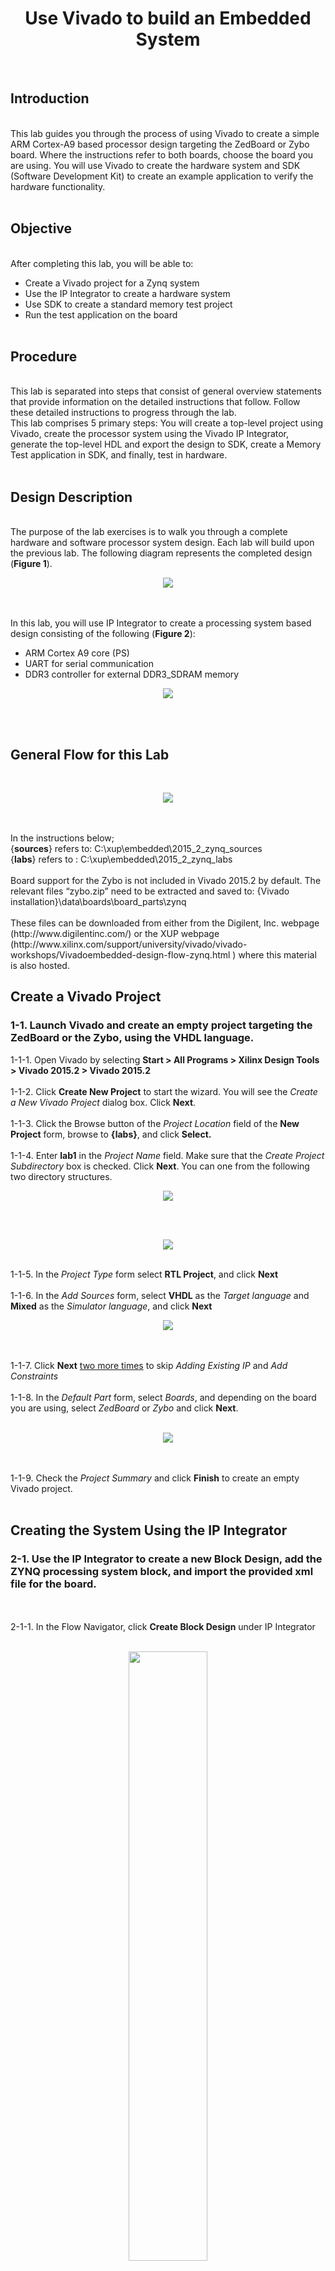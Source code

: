 <h1 align="center">Use Vivado to build an Embedded System </h1><br>	
<h2>Introduction</h2><br>
This lab guides you through the process of using Vivado to create a simple ARM Cortex-A9 based processor design targeting the ZedBoard or Zybo board. Where the instructions refer to both boards, choose the board you are using. You will use Vivado to create the hardware system and SDK (Software Development Kit) to create an example application to verify the hardware functionality.<br><br>
<h2>Objective</h2><br>
After completing this lab, you will be able to:<br>

* Create a Vivado project for a Zynq system
* Use the IP Integrator to create a hardware system 
* Use SDK to create a standard memory test project
* Run the test application on the board 
<br><br>
<h2>Procedure</h2><br>
This lab is separated into steps that consist of general overview statements that provide information on the detailed instructions that follow. Follow these detailed instructions to progress through the lab. <br>
This lab comprises 5 primary steps: You will create a top-level project using Vivado, create the processor system using the Vivado IP Integrator, generate the top-level HDL and export the design to SDK, create a Memory Test application in SDK, and finally, test in hardware.
<br><br>
<h2>Design Description </h2><br>
The purpose of the lab exercises is to walk you through a complete hardware and software processor system design. Each lab will build upon the previous lab. The following diagram represents the completed design (<b>Figure 1</b>).
<p align="center">
 <img src="https://user-images.githubusercontent.com/13907836/51589414-c2e40b80-1e9b-11e9-9017-2b9bfb682ed7.PNG">
</p><br><br>
In this lab, you will use IP Integrator to create a processing system based design consisting of the following (<b>Figure 2</b>):<br>

* ARM Cortex A9 core (PS) 
* UART for serial communication 
* DDR3 controller for external DDR3_SDRAM memory 

<p align="center">
 <img src="https://user-images.githubusercontent.com/13907836/51589335-82848d80-1e9b-11e9-9e6c-e366ead00be8.PNG">
</p><br><br>

<h2>General Flow for this Lab</h2><br>
<p align="center">
 <img src="https://user-images.githubusercontent.com/13907836/51589562-46056180-1e9c-11e9-9ebc-47da8a1af069.PNG">
</p><br><br>
In the instructions below;<br> 
{<b>sources</b>} refers to: C:\xup\embedded\2015_2_zynq_sources <br>
{<b>labs</b>} refers to : C:\xup\embedded\2015_2_zynq_labs <br><br>
Board support for the Zybo is not included in Vivado 2015.2 by default. The relevant files “zybo.zip” need to be extracted and saved to: {Vivado installation}\data\boards\board_parts\zynq<br><br>
These files can be downloaded from either from the Digilent, Inc. webpage (http://www.digilentinc.com/) or the XUP webpage (http://www.xilinx.com/support/university/vivado/vivado-workshops/Vivadoembedded-design-flow-zynq.html ) where this material is also hosted. 

<h2>Create a Vivado Project</h2>
<h3>1-1. Launch Vivado and create an empty project targeting the ZedBoard or the Zybo, using the VHDL language.</h3>
1-1-1. Open Vivado by selecting <b>Start > All Programs > Xilinx Design Tools > Vivado 2015.2 > Vivado 2015.2</b><br><br>
1-1-2. Click <b>Create New Project</b> to start the wizard. You will see the <i>Create a New Vivado Project</i> dialog box. Click <b>Next</b>. <br><br>
1-1-3. Click the Browse button of the <i>Project Location</i> field of the <b>New Project</b> form, browse to <b>{labs}</b>, and click <b>Select.</b> <br><br>
1-1-4. Enter <b>lab1</b> in the <i>Project Name</i> field.  Make sure that the <i>Create Project Subdirectory</i> box is checked.  Click <b>Next</b>. You can one from the following two directory structures. 
<p align="center">
 <img src="https://user-images.githubusercontent.com/13907836/51590651-916d3f00-1e9f-11e9-9711-94a67ab75dc2.PNG">
</p><br><br>
<p align="center">
 <img src="https://user-images.githubusercontent.com/13907836/51590671-a1851e80-1e9f-11e9-8551-b6311aab45a0.PNG">
</p><br>
1-1-5. In the <i>Project Type</i> form select <b>RTL Project</b>, and click <b>Next</b> <br><br>
1-1-6. In the <i>Add Sources</i> form, select <b>VHDL</b> as the <i>Target language</i> and <b>Mixed</b> as the <i>Simulator language</i>, and click <b>Next</b><br>
<p align="center">
 <img src="https://user-images.githubusercontent.com/13907836/51652814-cfbd3980-1f45-11e9-8445-7aca5f3c09d4.jpg">
</p><br><br>
1-1-7. Click <b>Next</b> <u>two more times</u> to skip <i>Adding Existing IP</i> and <i>Add Constraints</i><br><br>
1-1-8. In the <i>Default Part</i> form, select <i>Boards</i>, and depending on the board you are using, select <i>ZedBoard</i> or <i>Zybo</i> and click <b>Next</b>.<br><br>
<p align="center">
 <img src="https://user-images.githubusercontent.com/13907836/51653183-33943200-1f47-11e9-8147-efdf1978daa6.jpg">
</p><br><br>
1-1-9. Check the <i>Project Summary</i> and click <b>Finish</b> to create an empty Vivado project.<br><br>

<h2>Creating the System Using the IP Integrator </h2>
<h3>2-1. Use the IP Integrator to create a new Block Design, add the ZYNQ processing system block, and import the provided xml file for the board.</h3><br><br>
2-1-1. In the Flow Navigator, click <b>Create Block Design</b> under IP Integrator<br><br>
<p align="center">
 <img src="https://user-images.githubusercontent.com/13907836/51653754-b1f1d380-1f49-11e9-891f-634c4d1a6349.jpg" width="50%" height="50%">
</p><br><br>
2-1-2. Enter <b>system</b> for the design name and click <b>OK</b>
<p align="center">
 <img src="https://user-images.githubusercontent.com/13907836/51653990-b23e9e80-1f4a-11e9-8e84-d41d33e9e80e.jpg" width="50%" height="50%">
</p><br><br>
2-1-3. IP from the catalog can be added in different ways. Click the <i>Add IP icon</i> in the block diagram side bar, press Ctrl + I, click the <i>Add IP icon</i> in the empty Diagram workspace, or right-click anywhere in the Diagram workspace and select Add IP.<br><br>
<p align="center">
 <img src="https://user-images.githubusercontent.com/13907836/51654074-0cd7fa80-1f4b-11e9-9e9c-bc1ace71e3fb.jpg" width="50%" height="50%">
</p><br><br>
2-1-4. Once the IP Catalog is open, type “z” into the Search bar, find and double click on <b>ZYNQ7 Processing System</b> entry, or click on the entry and hit the Enter key to add it to the design.
<p align="center">
 <img src="https://user-images.githubusercontent.com/13907836/51654173-7952f980-1f4b-11e9-85dc-d45783ca1363.jpg" width="50%" height="50%">
</p><br><br>
2-1-5. Notice the message at the top of the Diagram window that <i>Designer Assistance</i> available. Click <i>Run Block Automation</i> and select <b>/processing_system7_0</b>
<p align="center">
 <img src="https://user-images.githubusercontent.com/13907836/51654245-c9ca5700-1f4b-11e9-9740-92be12cb0e2d.jpg" width="50%" height="50%">
</p><br><br>
2-1-6. In the <i>Run Block Automation</i> window, leave the default settings, including <i>Apply Board Preset</i> checked, and click <b>OK</b> 
<p align="center">
 <img src="https://user-images.githubusercontent.com/13907836/51654313-23cb1c80-1f4c-11e9-9a41-59610f088f44.jpg" >
</p><br><br>
Once Block Automation has been complete, notice that ports have been automatically added for the DDR and Fixed IO, and some additional ports are now visible. The imported configuration for the Zynq related to the Zybo board has been applied which will now be modified. 
<p align="center">
 <img src="https://user-images.githubusercontent.com/13907836/51654380-7e647880-1f4c-11e9-91db-f41f884aacd2.jpg" >
</p><br><br>
2-1-7. Double-click on the added block to open its <i>Customization</i> window. 
Notice now the <i>Customization</i> window shows selected peripherals (with tick marks). This is the default configuration for the board applied by the block automation. 
<p align="center">
 <img src="https://user-images.githubusercontent.com/13907836/51654422-b23f9e00-1f4c-11e9-9f69-eca2a21ce5f2.jpg" >
</p><br><br>
<h3>2-2. Configure the processing block with just UART 1 peripheral enabled.</h3><br><br>

2-2-1. A block diagram of the Zynq should now be open again, showing various configurable blocks of the Processing System. <br>
At this stage, the designer can click on various configurable blocks (highlighted in green) and change the system configuration.<br> 
Only the UART is required for this lab, so all other peripherals will be deselected.<br><br>

2-2-2. Click on one of the peripherals (in green) in the <i>IOP Peripherals</i> block, or select the <i>MIO Configuration</i> tab on the left to open the configuration form<br><br>

2-2-3. Expand I/O peripherals if necessary, and ensure all the following <i>I/O peripherals are deselected</i> except <i>UART 1.</i><br>
i.e. Remove:<br>
<i>ENET 0</i><br>
<i>USB 0</i> <br>
<i>SD 0</i> <br>
Expand <b>GPIO</b> to deselect <i>GPIO MIO</i> <br>
Expand <b>Memory Interfaces</b> to deselect <i>Quad SPI Flash</i> <br>
Expand <b>Application Processor Unit</b> to disable <i>Timer 0</i>. 
<p align="center">
 <img src="https://user-images.githubusercontent.com/13907836/51654683-e36c9e00-1f4d-11e9-9c16-caac478fe6b6.jpg" >
</p><br><br>
2-2-4. Select the <b>PS-PL</b> Configuration tab on the left. <br><br>
2-2-5. Expand <i>AXI Non Secure Enablement > GP Master AXI interface</i> and deselect <b>M AXI GP0</b> interface.<br><br>
2-2-6. Expand <b>General > Enable Clock Resets</b> and deselect the <b>FCLK_RESET0_N</b> option.<br><br>
2-2-7. Select the <b>Clock Configuration</b> tab on the left. Expand the <b>PL Fabric Clocks</b> and deselect the <b>FCLK_CLK0</b> option and click <b>OK.</b><br>
Click on the   (Regenerate Layout) button and see the following block diagram. 
<p align="center">
 <img src="https://user-images.githubusercontent.com/13907836/51654874-c389aa00-1f4e-11e9-8df9-232d7768a0c1.jpg" width="50%" height="50%">
</p><br><br>
2-2-8. Click on the  (Validate Design) button and make sure that there are no errors.<br> 

<h2>Generate Top-Level and Export to SDK</h2>
<h3>3-1. Generate IP Integrator Outputs, the top-level HDL, and start SDK by exporting the hardware</h3><br><br>

3-1-1. In the sources panel, right-click on <i>system.bd</i>, and select <b>Generate Output Products</b> … and click <b>Generate</b> to generate the Implementation, Simulation and Synthesis files for the design (You can also click on <b>Generate Block Design</b> in the Flow Navigator pane to do the same)<br><br>

3-1-2. Right-click again on <i>system.bd</i>, and select <b>Create HDL Wrapper</b> … to generate the top-level VHDL model. Leave the <i>Let Vivado manager wrapper and auto-update</i> option selected, and click <b>OK</b><br>The <i>system_wrapper.vhd</i> file will be created and added to the project.  Double-click on the file to see the content in the Auxiliary pane<br>
<p align="center">
 <img src="https://user-images.githubusercontent.com/13907836/51656499-3f3b2500-1f56-11e9-8d9b-0e80b00e9044.PNG">
</p><br><br>

3-1-3. Notice that the VHDL file is already <i>Set As the Top module</i> in the design, indicated by the icon <br><br>

3-1-4. Select <b>File > Export > Export hardware</b> and click <b>OK</b>. (<i>Save</i> the project if prompted)<br>
Note:  Since we do not have any hardware in Programmable Logic (PL) there is no bitstream to generate, hence the <i>Include bitstream</i> option is not necessary at this time
<p align="center">
 <img src="https://user-images.githubusercontent.com/13907836/51656640-b8d31300-1f56-11e9-92da-b70327761919.PNG">
</p><br><br>

3-1-5. Select <b>File > Launch SDK</b> leaving the default settings, and click <b>OK</b> 
<p align="center">
 <img src="https://user-images.githubusercontent.com/13907836/51656705-05b6e980-1f57-11e9-8b59-4233f92701a8.PNG">
</p><br>

SDK should now be open. If only the Welcome panel is visible, close or minimize this panel to view the <i>Project Explorer</i> and <i>Preview panel</i>. A Hardware platform project should have been automatically created, and the <i>system_wrapper_hw_platform_0</i> folder should exist in the Project Explorer panel.

<p align="center">
 <img src="https://user-images.githubusercontent.com/13907836/51656790-4b73b200-1f57-11e9-9519-93984e1ce78d.PNG">
</p><br>

The system.hdf file (Hardware Description File) for the Hardware platform should open in the preview pane. Double click system.hdf to open it if it is not.<br>  
Basic information about the hardware configuration of the project can be found in the .hdf file, along with the Address maps for the PS systems, and driver information. The .hdf file is used in the software environment to determine the peripherals available in the system, and their location in the address map

<h2>Generate Memory TestApp in SDK</h2>
<h3>4-1. Generate memory test application using one of the standard projects template.</h3><br><br>
4-1-1. In SDK, select <b>File > New > Application Project</b><br><br>

4-1-2. Name the project <b>mem_test</b>, and in the <i>Board Support Package</i> section, leave <i>Create New</i> selected and leave the default name <i>mem_test_bsp</i> and click <b>Next</b>. (Note that this application will run on ps7_cortexa9_0 i.e. core 0 of the two processor cores available.)<br>
<p align="center">
 <img src="https://user-images.githubusercontent.com/13907836/51657180-9215dc00-1f58-11e9-9ad8-3b540366e03a.PNG">
</p><br>

4-1-3. Select <b>Memory Tests</b> from the <i>Available Templates</i> window, and click <b>Finish</b>.<br>
<p align="center">
 <img src="https://user-images.githubusercontent.com/13907836/51657266-fafd5400-1f58-11e9-8369-aa62ac4a5d65.PNG">
</p><br>
The <b>mem_test</b> project and the board support project <b>mem_test_bsp</b> will be created and will be visible in the Project Explorer window of SDK, and the two projects will be automatically built. You can monitor the progress in the Console panel.<br><br>

4-1-4. Expand folders in the Project Explorer view, and observe that there are three projects – <i>system_wrapper_hw_platform_0, mem_test_bsp, and mem_test.</i>The <i>mem_test</i> project is the application that we will use to verify the functionality of the design.  The hw_platform includes the ps7_init function which initializes the PS as part of the first stage bootloader, and mem_test_bsp is the board support package.
<p align="center">
 <img src="https://user-images.githubusercontent.com/13907836/51657949-3731b400-1f5b-11e9-96a9-1ba7c6061f4e.PNG">
</p><br>

4-1-5. Open the <b>memorytest.c</b> file in the mem_test project (under <i>src</i>), and examine the contents.  This file calls the functions to test the memory<br>

<h2>Test in Hardware</h2>
<h3>Zybo: Make sure that the JP7 is set to select USB power and JP5 is set to JTAG mode. Connect the board with a micro-usb cable and power it ON.<br>
ZedBoard: Make sure that two micro-usb cables are used between the PC and the PROG and the UART connectors of the board and that the board is placed in the JTAG mode (MIO6-MIO2 jumpers are in the Dn position).<br>Establish the serial communication using SDK’s Terminal tab.</h3><br><br>

5-1-1. Zybo: Make sure that the JP7 is set to select USB power, and JP5 is set to JTAG. Make sure that a micro-USB cable is connected to the JTAG PROG connector (next to the power supply connector). Turn ON the power.<br>
ZedBoard: Make sure that two micro-usb cables are used between the PC and the PROG and the UART connectors of the board and that the board is placed in the JTAG mode (MIO6-MIO2 jumpers are in the Dn position). Turn ON the power<br><br>

5-1-2. Select the  tab.  If it is not visible then select <b>Window > Show view > Terminal.<b><br><br>

5-1-3. Click on and if required, select appropriate COM port (depends on your computer), and configure it with the parameters as shown.<br>
<p align="center">
 <img src="https://user-images.githubusercontent.com/13907836/51658624-7a8d2200-1f5d-11e9-8b2e-69b2fad5c1f0.PNG">
</p><br>  
<p align="center">
 <img src="https://user-images.githubusercontent.com/13907836/51658661-a01a2b80-1f5d-11e9-935f-5bf774e800b2.PNG">
</p><br>  

<h3>5-2. Run the mem_test application and verify the functionality.</h3><br><br>
5-2-1. In SDK, select the <b>mem_test</b> project in Project Explorer, right-click and select Run As > Launch on Hardware (GDB) to download the application, and will execute ps7_init, and then execute mem_test.elf (user application).<br><br>
<p align="center">
 <img src="https://user-images.githubusercontent.com/13907836/51659109-73b2df00-1f5e-11e9-980a-2759f4f19003.PNG">
</p><br>  

5-2-2. You should see the following output on the <i>Terminal</i> tab. 
<p align="center">
 <img src="(https://user-images.githubusercontent.com/13907836/51659289-f76ccb80-1f5e-11e9-9ca4-e13dc68f16b4.PNG">
</p><br><br>
5-2-3. Close SDK and Vivado by selecting <b>File > Exit</b> in each program.<br>

<h2>Conclusion</h2>
Vivado and the IP Integrator allow base embedded processor systems and applications to be generated very quickly. After the system has been defined, the hardware can be exported and SDK can be invoked from Vivado. Software development is done in SDK which provides several application templates including memory tests.  You verified the operation of the hardware by downloading a test application, executing on the processor, and observing the output in the serial terminal window.